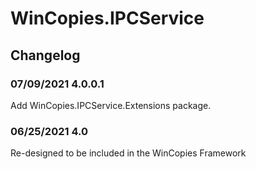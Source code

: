 # WinCopies.IPCService

## Changelog

### 07/09/2021 4.0.0.1

Add WinCopies.IPCService.Extensions package.

### 06/25/2021 4.0

Re-designed to be included in the WinCopies Framework